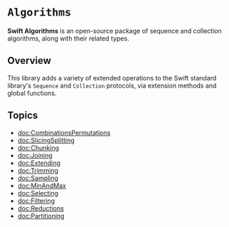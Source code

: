 # ``Algorithms``

**Swift Algorithms** is an open-source package of sequence and collection algorithms, 
along with their related types.

## Overview

This library adds a variety of extended operations to the Swift standard library's
`Sequence` and `Collection` protocols, via extension methods and global functions.

## Topics

- <doc:CombinationsPermutations>
- <doc:SlicingSplitting>
- <doc:Chunking>
- <doc:Joining>
- <doc:Extending>
- <doc:Trimming>
- <doc:Sampling>
- <doc:MinAndMax>
- <doc:Selecting>
- <doc:Filtering>
- <doc:Reductions>
- <doc:Partitioning>
